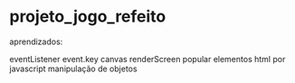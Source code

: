 # projeto_jogo_refeito
aprendizados:

eventListener
event.key
canvas
renderScreen
popular elementos html por javascript
manipulação de objetos

